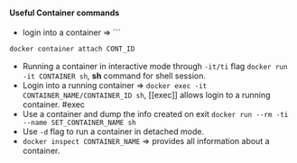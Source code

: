 #### Useful Container commands
- login into a container => ```
```python
docker container attach CONT_ID
``` 
- Running a container in interactive mode through `-it/ti` flag `docker run -it CONTAINER sh`, **sh** command for shell session.
- Login into a running container => `docker exec -it CONTAINER_NAME/CONTAINER_ID sh`, [[exec]] allows login to a running container. #exec
- Use a container and dump the info created on exit `docker run --rm -ti --name SET_CONTAINER_NAME sh`
- Use `-d` flag to run a container in detached mode.
- `docker inspect CONTAINER_NAME` => provides all information about a container.
